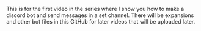 This is for the first video in the series where I show you how to make a discord bot and send messages in a set channel. There will be expansions and other bot files in this GitHub for later videos that will be uploaded later.
